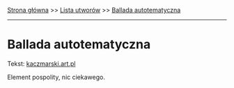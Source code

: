 [Strona główna](../index.md) >> [Lista utworów](../list.md) >> [Ballada autotematyczna](31.md)

---

# Ballada autotematyczna

Tekst: [kaczmarski.art.pl](https://www.kaczmarski.art.pl/tworczosc/wiersze/ballada-autotematyczna/)

Element pospolity, nic ciekawego.